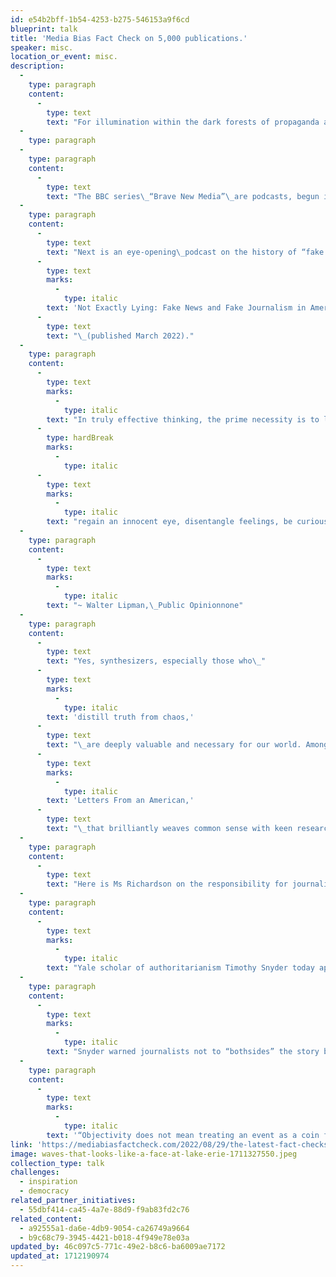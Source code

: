 ```yaml
---
id: e54b2bff-1b54-4253-b275-546153a9f6cd
blueprint: talk
title: 'Media Bias Fact Check on 5,000 publications.'
speaker: misc.
location_or_event: misc.
description:
  -
    type: paragraph
    content:
      -
        type: text
        text: "For illumination within the dark forests of propaganda and bias,\_Media Bias Fact Check\_(MBFC) covers over 5,000 publications around the world.\_"
  -
    type: paragraph
  -
    type: paragraph
    content:
      -
        type: text
        text: "The BBC series\_“Brave New Media”\_are podcasts, begun in September 2022, from courageous journalists who live on the edge of the tough struggle to offer truth to this unsettled world.\_"
  -
    type: paragraph
    content:
      -
        type: text
        text: "Next is an eye-opening\_podcast on the history of “fake news”\_from Andie Tucher, a professor at the School of Journalism at Columbia University in New York. She takes us through 400 years of fake news in America, beginning with a story published in 1690. Today, of course, given the the speed, anonymity, and reach of the Internet it’s much easier to get away with faking it. Her book is\_"
      -
        type: text
        marks:
          -
            type: italic
        text: 'Not Exactly Lying: Fake News and Fake Journalism in American History'
      -
        type: text
        text: "\_(published March 2022)."
  -
    type: paragraph
    content:
      -
        type: text
        marks:
          -
            type: italic
        text: "In truly effective thinking, the prime necessity is to liquidate judgments,\_"
      -
        type: hardBreak
        marks:
          -
            type: italic
      -
        type: text
        marks:
          -
            type: italic
        text: "regain an innocent eye, disentangle feelings, be curious and open-hearted.\_ \_ \_ \_ \_ \_ \_ \_"
  -
    type: paragraph
    content:
      -
        type: text
        marks:
          -
            type: italic
        text: "~ Walter Lipman,\_Public Opinionnone"
  -
    type: paragraph
    content:
      -
        type: text
        text: "Yes, synthesizers, especially those who\_"
      -
        type: text
        marks:
          -
            type: italic
        text: 'distill truth from chaos,'
      -
        type: text
        text: "\_are deeply valuable and necessary for our world. Among the best is\_Heather Cox Richardson, an independent American historian who works from her home on the coast of Maine, gifting the world with a daily column,\_"
      -
        type: text
        marks:
          -
            type: italic
        text: 'Letters From an American,'
      -
        type: text
        text: "\_that brilliantly weaves common sense with keen research.\_"
  -
    type: paragraph
    content:
      -
        type: text
        text: "Here is Ms Richardson on the responsibility for journalists (and all of us) to seek truth over “objectivity,” in her comments (6/8/23) about avoiding the misdirection of “bothsides” to an issue:\_"
  -
    type: paragraph
    content:
      -
        type: text
        marks:
          -
            type: italic
        text: "Yale scholar of authoritarianism Timothy Snyder today applied this idea to coverage of the destruction of the Nova Kakhovka Dam in Ukraine, which has rained down humanitarian, ecological, and economic disaster on Ukrainians as they appear to be launching a counteroffensive to the Russian invasion of their country.\_"
  -
    type: paragraph
    content:
      -
        type: text
        marks:
          -
            type: italic
        text: "Snyder warned journalists not to “bothsides” the story by offering equal time to both sides. “What Russian spokespersons have said has almost always been untrue, whereas what Ukrainian spokespersons have said has largely been reliable. The juxtaposition suggests a false equality,” he wrote. “The story doesn’t start at the moment the dam explodes. For the last fifteen months Russia has been killing Ukrainian civilians and destroying Ukrainian civilian infrastructure, whereas Ukraine has been trying to protect its people and the structures that keep them alive.”\_"
  -
    type: paragraph
    content:
      -
        type: text
        marks:
          -
            type: italic
        text: '“Objectivity does not mean treating an event as a coin flip between two public statements,” he said. “It demands thinking about the objects and the settings that readers require for understanding amidst uncertainty.”'
link: 'https://mediabiasfactcheck.com/2022/08/29/the-latest-fact-checks-curated-by-media-bias-fact-check-08-29-2022/'
image: waves-that-looks-like-a-face-at-lake-erie-1711327550.jpeg
collection_type: talk
challenges:
  - inspiration
  - democracy
related_partner_initiatives:
  - 55dbf414-ca45-4a7e-88d9-f9ab83fd2c76
related_content:
  - a92555a1-da6e-4db9-9054-ca26749a9664
  - b9c68c79-3945-4421-b018-4f949e78e03a
updated_by: 46c097c5-771c-49e2-b8c6-ba6009ae7172
updated_at: 1712190974
---
```


